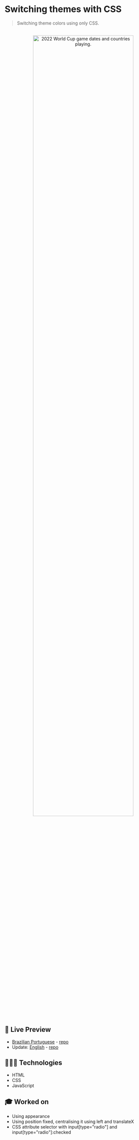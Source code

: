 # Switching themes with CSS


> Switching theme colors using only CSS.
<br>

<div align="center">
  <img alt="2022 World Cup game dates and countries playing." src="../.github/cover.png" width="80%" />
</div>

<br>

## 📝 Live Preview 

- [Brazilian Portuguese](https://diegommagno.com/github/rocketseat/events/next-level-week/2022/nlw-copa/explorer/pt-br) - [repo](https://github.com/diegommagno/rocketseat/tree/main/events/next-level-week/2022/nlw-copa/explorer/pt-br)
- Update: [English](https://diegommagno.com/github/rocketseat/events/next-level-week/2022/nlw-copa/explorer/en) - [repo](https://github.com/diegommagno/rocketseat/tree/main/events/next-level-week/2022/nlw-copa/explorer/en)

## 🧑🏻‍💻 Technologies

- HTML
- CSS
- JavaScript

## 🎓 Worked on

- Using appearance
- Using position fixed, centralising it using left and translateX
- CSS attribute selector with input[type="radio"] and input[type="radio"]:checked
